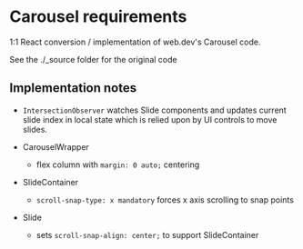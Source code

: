 # Carousel requirements

1:1 React conversion / implementation of web.dev's Carousel code.

See the ./_source folder for the original code

## Implementation notes

- `IntersectionObserver` watches Slide components and updates current slide index in local state
  which is relied upon by UI controls to move slides.

- CarouselWrapper
  - flex column with `margin: 0 auto;` centering
- SlideContainer
  - `scroll-snap-type: x mandatory` forces x axis scrolling to snap points
- Slide
  - sets `scroll-snap-align: center;` to support SlideContainer